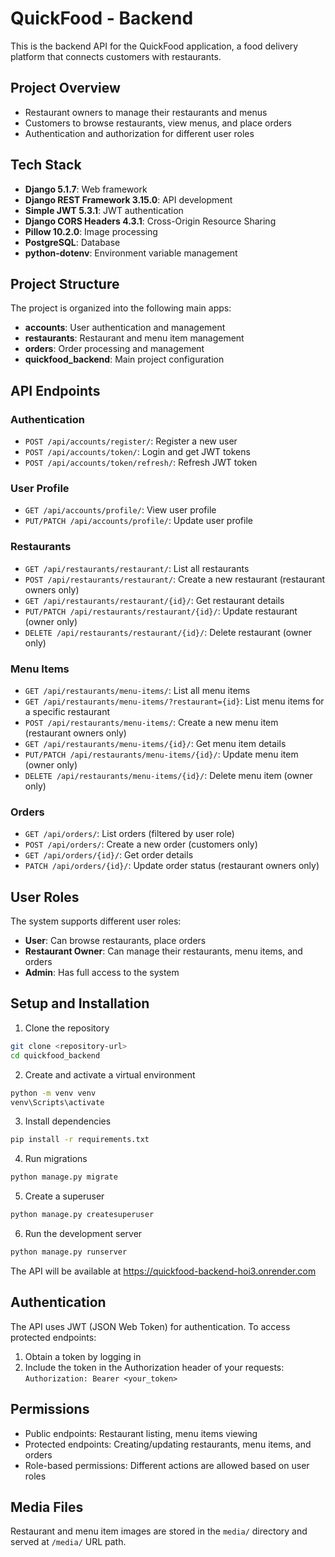 # QuickFood - Backend

This is the backend API for the QuickFood application, a food delivery platform that connects customers with restaurants.

## Project Overview

- Restaurant owners to manage their restaurants and menus
- Customers to browse restaurants, view menus, and place orders
- Authentication and authorization for different user roles

## Tech Stack

- **Django 5.1.7**: Web framework
- **Django REST Framework 3.15.0**: API development
- **Simple JWT 5.3.1**: JWT authentication
- **Django CORS Headers 4.3.1**: Cross-Origin Resource Sharing
- **Pillow 10.2.0**: Image processing
- **PostgreSQL**: Database
- **python-dotenv**: Environment variable management

## Project Structure

The project is organized into the following main apps:

- **accounts**: User authentication and management
- **restaurants**: Restaurant and menu item management
- **orders**: Order processing and management
- **quickfood_backend**: Main project configuration

## API Endpoints

### Authentication

- `POST /api/accounts/register/`: Register a new user
- `POST /api/accounts/token/`: Login and get JWT tokens
- `POST /api/accounts/token/refresh/`: Refresh JWT token

### User Profile

- `GET /api/accounts/profile/`: View user profile
- `PUT/PATCH /api/accounts/profile/`: Update user profile

### Restaurants

- `GET /api/restaurants/restaurant/`: List all restaurants
- `POST /api/restaurants/restaurant/`: Create a new restaurant (restaurant owners only)
- `GET /api/restaurants/restaurant/{id}/`: Get restaurant details
- `PUT/PATCH /api/restaurants/restaurant/{id}/`: Update restaurant (owner only)
- `DELETE /api/restaurants/restaurant/{id}/`: Delete restaurant (owner only)

### Menu Items

- `GET /api/restaurants/menu-items/`: List all menu items
- `GET /api/restaurants/menu-items/?restaurant={id}`: List menu items for a specific restaurant
- `POST /api/restaurants/menu-items/`: Create a new menu item (restaurant owners only)
- `GET /api/restaurants/menu-items/{id}/`: Get menu item details
- `PUT/PATCH /api/restaurants/menu-items/{id}/`: Update menu item (owner only)
- `DELETE /api/restaurants/menu-items/{id}/`: Delete menu item (owner only)

### Orders

- `GET /api/orders/`: List orders (filtered by user role)
- `POST /api/orders/`: Create a new order (customers only)
- `GET /api/orders/{id}/`: Get order details
- `PATCH /api/orders/{id}/`: Update order status (restaurant owners only)

## User Roles

The system supports different user roles:
- **User**: Can browse restaurants, place orders
- **Restaurant Owner**: Can manage their restaurants, menu items, and orders
- **Admin**: Has full access to the system

## Setup and Installation

1. Clone the repository
```bash
git clone <repository-url>
cd quickfood_backend
```

2. Create and activate a virtual environment
```bash
python -m venv venv
venv\Scripts\activate
```

3. Install dependencies
```bash
pip install -r requirements.txt
```

4. Run migrations
```bash
python manage.py migrate
```

5. Create a superuser
```bash
python manage.py createsuperuser
```

6. Run the development server
```bash
python manage.py runserver
```

The API will be available at https://quickfood-backend-hoi3.onrender.com

## Authentication

The API uses JWT (JSON Web Token) for authentication. To access protected endpoints:

1. Obtain a token by logging in
2. Include the token in the Authorization header of your requests:
   `Authorization: Bearer <your_token>`

## Permissions

- Public endpoints: Restaurant listing, menu items viewing
- Protected endpoints: Creating/updating restaurants, menu items, and orders
- Role-based permissions: Different actions are allowed based on user roles

## Media Files

Restaurant and menu item images are stored in the `media/` directory and served at `/media/` URL path.
